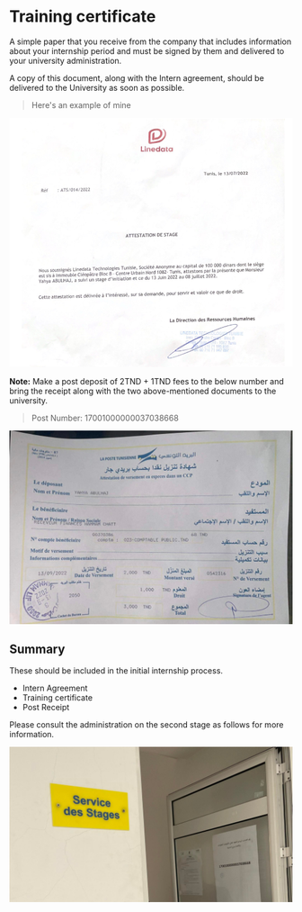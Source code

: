 # Training certificate

A simple paper that you receive from the company that includes information about your internship period and must be signed by them and delivered to your university administration.

 A copy of this document, along with the Intern agreement, should be delivered to the University as soon as possible.
> Here's an example of mine

![attestation_stage](attes.png)

**Note:** Make a post deposit of 2TND + 1TND fees to the below number and bring the receipt along with the two above-mentioned documents to the university.
> Post Number: 17001000000037038668

![receiptpost](post.jpg)



## Summary
These should be included in the initial internship process.
- Intern Agreement
- Training certificate
- Post Receipt


Please consult the administration on the second stage as follows for more information.

![InternServices](stageser.jpg)
